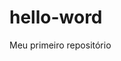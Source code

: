 # hello-word
Meu primeiro repositório 
<!DOCTYPE>
<html lang="pt_br">
  <head>
     
  </head>
  <body>
    
  </body>
</html>
  
